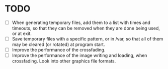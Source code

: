 # TODO

- [ ] When generating temporary files, add them to a list with times and timeouts, so that they can be removed when they are done being used, or at exit.
- [ ] Save temporary files with a specific pattern, or in /var, so that all of them may be cleared (or rotated) at program start.
- [ ] Improve the performance of the crossfading.
- [ ] Improve the performance of the image writing and loading, when crossfading. Look into other graphics file formats.
